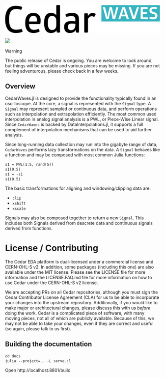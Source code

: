 <a name="logo"/>
<div align="center">
<img src="docs/img/cedar_waves.svg" alt="CedarWaves Logo"></img>
</div>
</a>

<a href="https://help.juliahub.com/cedarwaves/dev/"><img src='https://img.shields.io/badge/docs-dev-blue.svg'/></a>

> [!WARNING]
> The public release of Cedar is ongoing. You are welcome to look around, but things will be unstable and various pieces may be missing. If you are not feeling adventurous, please check back in a few weeks.

## Overview

CedarWaves.jl is designed to provide the functionality typically found in an oscilloscope. At the core, a signal is represented with the `Signal` type. A `Signal` may represent sampled or continuous data, and perform operations such as interpolation and extrapolation efficiently. The most common used interpolation in analog signal analysis is a PWL, or Piece-Wise Linear signal. Since `CedarWaves` is backed by DataInterpolations.jl, it supports a full complement of interpolation mechanisms that can be used to aid further analysis.

Since long-running data collection may run into the gigabyte range of data, `CedarWaves` performs lazy transformations on the data. A `Signal` behaves like a function and may be composed with most common Julia functions:

```
s1 = PWL(1:5, rand(5))
s1(0.5)
s1 = -s1
s1(0.5)
```

The basic transformations for aligning and windowing/clipping data are:

- `clip`
- `xshift`
- `xscale`

Signals may also be composed together to return a new `Signal`. This includes both Signals derived from descrete data and continuous signals derived from functions.

# License / Contributing

The Cedar EDA platform is dual-licensed under a commercial license and CERN-OHL-S v2. In addition, some packages (including this one) are also available under the MIT license. Please see the LICENSE file for more
information and the LICENSE.FAQ.md file for more information on how to
use Cedar under the CERN-OHL-S v2 license.

We are accepting PRs on all Cedar repositories, although you must sign the Cedar Contributor License Agreement (CLA) for us to be able to incorporate your changes into the upstream repository. Additionally, if you would like to make major or architectural changes, please discuss this with us *before* doing the work. Cedar is a complicated piece of software, with many moving pieces, not all of which are publicly available. Because of this, we may not be able to take your changes, even if they are correct and useful (so again, please talk to us first).

## Building the documentation

```
cd docs
julia --project=.. -L serve.jl
```

Open http://localhost:8801/build

